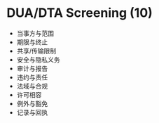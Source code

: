 # DUA/DTA Screening (10)

- 当事方与范围
- 期限与终止
- 共享/传输限制
- 安全与隐私义务
- 审计与报告
- 违约与责任
- 法域与合规
- 许可相容
- 例外与豁免
- 记录与回执
